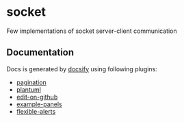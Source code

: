 # socket
Few implementations of socket server-client communication

## Documentation
Docs is generated by [docsify](https://docsify.js.org/) using following plugins:

* [pagination](https://github.com/imyelo/docsify-pagination)
* [plantuml](https://github.com/imyelo/docsify-plantuml)
* [edit-on-github](https://github.com/njleonzhang/docsify-edit-on-github)
* [example-panels](https://github.com/VagnerDomingues/docsify-example-panels)
* [flexible-alerts](https://github.com/zanfab/docsify-plugin-flexible-alerts)
